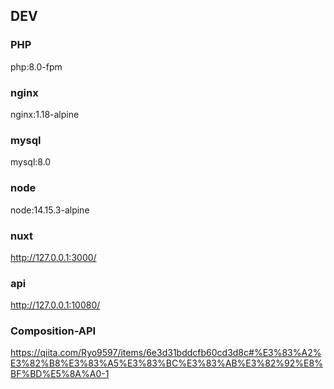 ## DEV

### PHP

php:8.0-fpm

### nginx

nginx:1.18-alpine

### mysql

mysql:8.0

### node

node:14.15.3-alpine

### nuxt

http://127.0.0.1:3000/

### api

http://127.0.0.1:10080/

### Composition-API

https://qiita.com/Ryo9597/items/6e3d31bddcfb60cd3d8c#%E3%83%A2%E3%82%B8%E3%83%A5%E3%83%BC%E3%83%AB%E3%82%92%E8%BF%BD%E5%8A%A0-1
